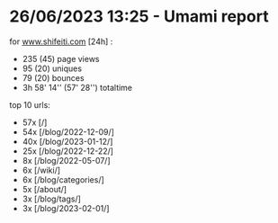 # 26/06/2023 13:25 - Umami report
for www.shifeiti.com [24h] :

 - 235 (45) page views
 - 95 (20) uniques
 - 79 (20) bounces
 - 3h 58' 14'' (57' 28'') totaltime


top 10 urls:
 - 57x [/]
 - 54x [/blog/2022-12-09/]
 - 40x [/blog/2023-01-12/]
 - 25x [/blog/2022-12-22/]
 - 8x [/blog/2022-05-07/]
 - 6x [/wiki/]
 - 6x [/blog/categories/]
 - 5x [/about/]
 - 3x [/blog/tags/]
 - 3x [/blog/2023-02-01/]


